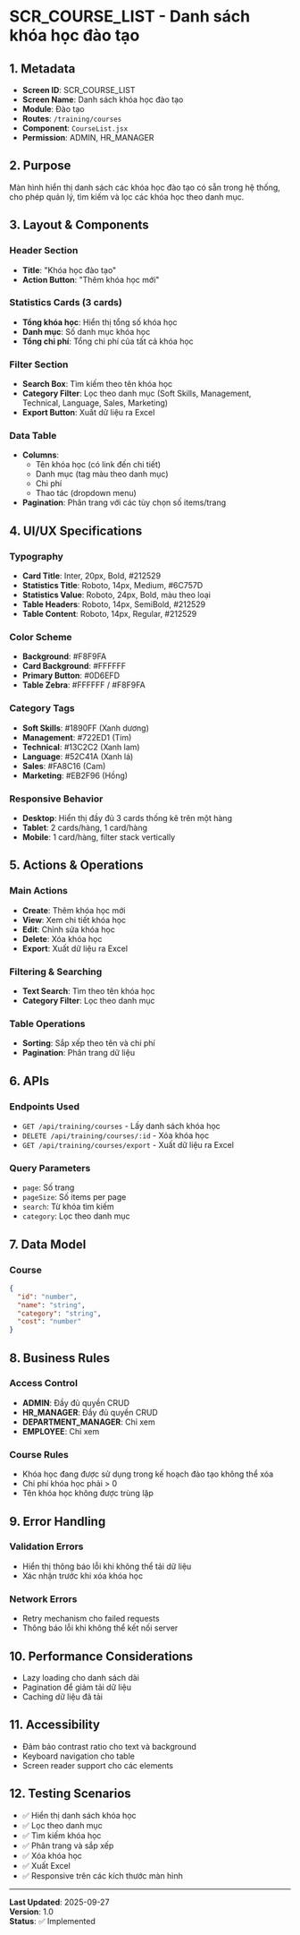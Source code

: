 # SCR_COURSE_LIST - Danh sách khóa học đào tạo

## 1. Metadata
- **Screen ID**: SCR_COURSE_LIST
- **Screen Name**: Danh sách khóa học đào tạo
- **Module**: Đào tạo
- **Routes**: `/training/courses`
- **Component**: `CourseList.jsx`
- **Permission**: ADMIN, HR_MANAGER

## 2. Purpose
Màn hình hiển thị danh sách các khóa học đào tạo có sẵn trong hệ thống, cho phép quản lý, tìm kiếm và lọc các khóa học theo danh mục.

## 3. Layout & Components

### Header Section
- **Title**: "Khóa học đào tạo"
- **Action Button**: "Thêm khóa học mới"

### Statistics Cards (3 cards)
- **Tổng khóa học**: Hiển thị tổng số khóa học
- **Danh mục**: Số danh mục khóa học
- **Tổng chi phí**: Tổng chi phí của tất cả khóa học

### Filter Section
- **Search Box**: Tìm kiếm theo tên khóa học
- **Category Filter**: Lọc theo danh mục (Soft Skills, Management, Technical, Language, Sales, Marketing)
- **Export Button**: Xuất dữ liệu ra Excel

### Data Table
- **Columns**:
  - Tên khóa học (có link đến chi tiết)
  - Danh mục (tag màu theo danh mục)
  - Chi phí
  - Thao tác (dropdown menu)
- **Pagination**: Phân trang với các tùy chọn số items/trang

## 4. UI/UX Specifications

### Typography
- **Card Title**: Inter, 20px, Bold, #212529
- **Statistics Title**: Roboto, 14px, Medium, #6C757D
- **Statistics Value**: Roboto, 24px, Bold, màu theo loại
- **Table Headers**: Roboto, 14px, SemiBold, #212529
- **Table Content**: Roboto, 14px, Regular, #212529

### Color Scheme
- **Background**: #F8F9FA
- **Card Background**: #FFFFFF
- **Primary Button**: #0D6EFD
- **Table Zebra**: #FFFFFF / #F8F9FA

### Category Tags
- **Soft Skills**: #1890FF (Xanh dương)
- **Management**: #722ED1 (Tím)
- **Technical**: #13C2C2 (Xanh lam)
- **Language**: #52C41A (Xanh lá)
- **Sales**: #FA8C16 (Cam)
- **Marketing**: #EB2F96 (Hồng)

### Responsive Behavior
- **Desktop**: Hiển thị đầy đủ 3 cards thống kê trên một hàng
- **Tablet**: 2 cards/hàng, 1 card/hàng
- **Mobile**: 1 card/hàng, filter stack vertically

## 5. Actions & Operations

### Main Actions
- **Create**: Thêm khóa học mới
- **View**: Xem chi tiết khóa học
- **Edit**: Chỉnh sửa khóa học
- **Delete**: Xóa khóa học
- **Export**: Xuất dữ liệu ra Excel

### Filtering & Searching
- **Text Search**: Tìm theo tên khóa học
- **Category Filter**: Lọc theo danh mục

### Table Operations
- **Sorting**: Sắp xếp theo tên và chi phí
- **Pagination**: Phân trang dữ liệu

## 6. APIs

### Endpoints Used
- `GET /api/training/courses` - Lấy danh sách khóa học
- `DELETE /api/training/courses/:id` - Xóa khóa học
- `GET /api/training/courses/export` - Xuất dữ liệu ra Excel

### Query Parameters
- `page`: Số trang
- `pageSize`: Số items per page
- `search`: Từ khóa tìm kiếm
- `category`: Lọc theo danh mục

## 7. Data Model

### Course
```json
{
  "id": "number",
  "name": "string",
  "category": "string",
  "cost": "number"
}
```

## 8. Business Rules

### Access Control
- **ADMIN**: Đầy đủ quyền CRUD
- **HR_MANAGER**: Đầy đủ quyền CRUD
- **DEPARTMENT_MANAGER**: Chỉ xem
- **EMPLOYEE**: Chỉ xem

### Course Rules
- Khóa học đang được sử dụng trong kế hoạch đào tạo không thể xóa
- Chi phí khóa học phải > 0
- Tên khóa học không được trùng lặp

## 9. Error Handling

### Validation Errors
- Hiển thị thông báo lỗi khi không thể tải dữ liệu
- Xác nhận trước khi xóa khóa học

### Network Errors
- Retry mechanism cho failed requests
- Thông báo lỗi khi không thể kết nối server

## 10. Performance Considerations

- Lazy loading cho danh sách dài
- Pagination để giảm tải dữ liệu
- Caching dữ liệu đã tải

## 11. Accessibility

- Đảm bảo contrast ratio cho text và background
- Keyboard navigation cho table
- Screen reader support cho các elements

## 12. Testing Scenarios

- ✅ Hiển thị danh sách khóa học
- ✅ Lọc theo danh mục
- ✅ Tìm kiếm khóa học
- ✅ Phân trang và sắp xếp
- ✅ Xóa khóa học
- ✅ Xuất Excel
- ✅ Responsive trên các kích thước màn hình

---

**Last Updated**: 2025-09-27  
**Version**: 1.0  
**Status**: ✅ Implemented
